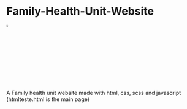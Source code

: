 # Family-Health-Unit-Website

<p align="left">
  <a href="https://skillicons.dev">
    <img style="width:4%; height:auto" src="https://skillicons.dev/icons?i=html,css,js" />
  </a>
</p>

A Family health unit website made with html, css, scss and javascript
(htmlteste.html is the main page)
